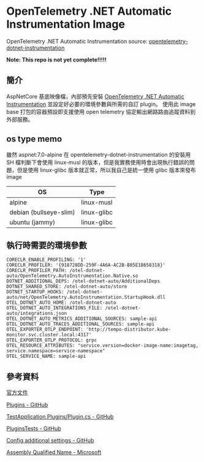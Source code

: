 # OpenTelemetry .NET Automatic Instrumentation Image

OpenTelemetry .NET Automatic Instrumentation source: [opentelemetry-dotnet-instrumentation](https://github.com/open-telemetry/opentelemetry-dotnet-instrumentation)

**Note: This repo is not yet complete!!!!!**

## 簡介

AspNetCore 基底映像檔，內部預先安裝 [OpenTelemetry .NET Automatic Instrumentation](https://github.com/open-telemetry/opentelemetry-dotnet-instrumentation) 並設定好必要的環境參數與所需的自訂 plugin。
使用此 image base 打包的容器預設即支援使用 open telemetry 協定輸出網路路由追蹤資料到外部服務。

## os type memo

雖然 aspnet:7.0-alpine 在 opentelemetry-dotnet-instrumentation 的安裝用 SH 檔判斷下會使用 linux-musl 的版本，但是我實務使用時會出現執行錯誤的問題，但是使用 linux-glibc 版本就正常，所以我自己是統一使用 glibc 版本來發布 image

| OS                     | Type        |
|------------------------|-------------|
| alpine                 | linux-musl  |
| debian (bullseye-slim) | linux-glibc |
| ubuntu (jammy)         | linux-glibc |

## 執行時需要的環境參數

```
CORECLR_ENABLE_PROFILING: '1'
CORECLR_PROFILER: '{918728DD-259F-4A6A-AC2B-B85E1B658318}'
CORECLR_PROFILER_PATH: /otel-dotnet-auto/OpenTelemetry.AutoInstrumentation.Native.so
DOTNET_ADDITIONAL_DEPS: /otel-dotnet-auto/AdditionalDeps
DOTNET_SHARED_STORE: /otel-dotnet-auto/store
DOTNET_STARTUP_HOOKS: /otel-dotnet-auto/net/OpenTelemetry.AutoInstrumentation.StartupHook.dll
OTEL_DOTNET_AUTO_HOME: /otel-dotnet-auto
OTEL_DOTNET_AUTO_INTEGRATIONS_FILE: /otel-dotnet-auto/integrations.json
OTEL_DOTNET_AUTO_METRICS_ADDITIONAL_SOURCES: sample-api
OTEL_DOTNET_AUTO_TRACES_ADDITIONAL_SOURCES: sample-api
OTEL_EXPORTER_OTLP_ENDPOINT: 'http://tempo-distributor.kube-monitor.svc.cluster.local:4317'
OTEL_EXPORTER_OTLP_PROTOCOL: grpc
OTEL_RESOURCE_ATTRIBUTES: "service.version=docker-image-name:imagetag, service.namespace=service-namespace"
OTEL_SERVICE_NAME: sample-api
```

## 參考資料

<a href="https://github.com/open-telemetry/opentelemetry-dotnet-instrumentation/blob/main/docs/plugins.md" target="_blank">官方文件</a>

<a href="https://github.com/open-telemetry/opentelemetry-dotnet-instrumentation/blob/main/docs/plugins.md" target="_blank">Plugins - GitHub</a>

<a href="https://github.com/open-telemetry/opentelemetry-dotnet-instrumentation/blob/main/test/test-applications/integrations/TestApplication.Plugins/Plugin.cs" target="_blank">TestApplication.Plugins/Plugin.cs - GitHub</a>

<a href="https://github.com/open-telemetry/opentelemetry-dotnet-instrumentation/blob/main/test/IntegrationTests/PluginsTests.cs" target="_blank">PluginsTests - GitHub</a>

<a href="https://github.com/open-telemetry/opentelemetry-dotnet-instrumentation/blob/main/docs/config.md#additional-settings" target="_blank">Config additional settings - GitHub</a>

<a href="https://learn.microsoft.com/en-us/dotnet/api/system.type.assemblyqualifiedname?view=net-6.0#examples" target="_blank">Assembly Qualified Name - Microsoft</a>